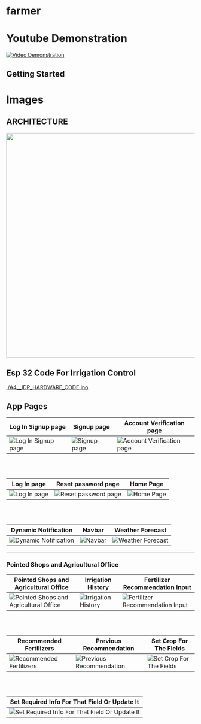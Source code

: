 # farmer

# Youtube Demonstration
[![Video Demonstration](https://img.youtube.com/vi/JgJJKxg5NOk/maxresdefault.jpg)](https://www.youtube.com/watch?v=JgJJKxg5NOk)

## Getting Started
# Images
## ARCHITECTURE
<img src="ios/Flutter/architect.jpg" width="1000" height="600">

## Esp 32 Code For Irrigation Control
[./A4__IDP_HARDWARE_CODE.ino](./A4__IDP_HARDWARE_CODE.ino)


## App Pages


| Log In Signup page          | Signup page                 | Account Verification page      |
|-----------------------------|-----------------------------|--------------------------------|
| ![Log In Signup page](ios/Flutter/1.jpg) | ![Signup page](ios/Flutter/2.jpg) | ![Account Verification page](ios/Flutter/3.jpg) |

<br><br>

| Log In page                 | Reset password page         | Home Page                     |
|-----------------------------|-----------------------------|-------------------------------|
| ![Log In page](ios/Flutter/4.jpg) | ![Reset password page](ios/Flutter/5.jpg) | ![Home Page](ios/Flutter/6.jpg) |

<br><br>


| Dynamic Notification       | Navbar                      | Weather Forecast              |
|----------------------------|-----------------------------|-------------------------------|
| ![Dynamic Notification](ios/Flutter/19.jpg) | ![Navbar](ios/Flutter/7.jpg) | ![Weather Forecast](ios/Flutter/8.jpg) |

---

### Pointed Shops and Agricultural Office

| Pointed Shops and Agricultural Office | Irrigation History         | Fertilizer Recommendation Input |
|---------------------------------------|-----------------------------|---------------------------------|
| ![Pointed Shops and Agricultural Office](ios/Flutter/9.jpg) | ![Irrigation History](ios/Flutter/10.jpg) | ![Fertilizer Recommendation Input](ios/Flutter/11.jpg) |

<br><br>

| Recommended Fertilizers    | Previous Recommendation    | Set Crop For The Fields        |
|----------------------------|-----------------------------|-------------------------------|
| ![Recommended Fertilizers](ios/Flutter/12.jpg) | ![Previous Recommendation](ios/Flutter/prev.jpeg) | ![Set Crop For The Fields](ios/Flutter/15.jpg) |

<br><br>

| Set Required Info For That Field Or Update It |
|----------------------------------------------|
| ![Set Required Info For That Field Or Update It](ios/Flutter/16.jpg) |






